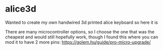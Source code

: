 # alice3d
Wanted to create my own handwired 3d printed alice keyboard so here it is

There are many microcontroller options, so I choose the one that was the cheapest and would still hopefully work, 
though I found this where you can mod it to have 2 more pins: https://golem.hu/guide/pro-micro-upgrade/
